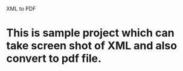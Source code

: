 XML to PDF
# This is sample project which can take screen shot of XML and also convert to pdf file.
